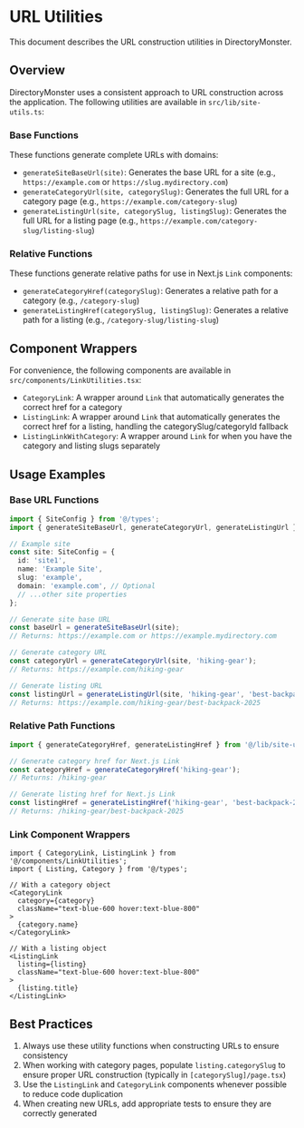 # URL Utilities

This document describes the URL construction utilities in DirectoryMonster.

## Overview

DirectoryMonster uses a consistent approach to URL construction across the application. The following utilities are available in `src/lib/site-utils.ts`:

### Base Functions

These functions generate complete URLs with domains:

- `generateSiteBaseUrl(site)`: Generates the base URL for a site (e.g., `https://example.com` or `https://slug.mydirectory.com`)
- `generateCategoryUrl(site, categorySlug)`: Generates the full URL for a category page (e.g., `https://example.com/category-slug`)
- `generateListingUrl(site, categorySlug, listingSlug)`: Generates the full URL for a listing page (e.g., `https://example.com/category-slug/listing-slug`)

### Relative Functions

These functions generate relative paths for use in Next.js `Link` components:

- `generateCategoryHref(categorySlug)`: Generates a relative path for a category (e.g., `/category-slug`)
- `generateListingHref(categorySlug, listingSlug)`: Generates a relative path for a listing (e.g., `/category-slug/listing-slug`)

## Component Wrappers

For convenience, the following components are available in `src/components/LinkUtilities.tsx`:

- `CategoryLink`: A wrapper around `Link` that automatically generates the correct href for a category
- `ListingLink`: A wrapper around `Link` that automatically generates the correct href for a listing, handling the categorySlug/categoryId fallback
- `ListingLinkWithCategory`: A wrapper around `Link` for when you have the category and listing slugs separately

## Usage Examples

### Base URL Functions

```typescript
import { SiteConfig } from '@/types';
import { generateSiteBaseUrl, generateCategoryUrl, generateListingUrl } from '@/lib/site-utils';

// Example site
const site: SiteConfig = {
  id: 'site1',
  name: 'Example Site',
  slug: 'example',
  domain: 'example.com', // Optional
  // ...other site properties
};

// Generate site base URL
const baseUrl = generateSiteBaseUrl(site);
// Returns: https://example.com or https://example.mydirectory.com

// Generate category URL
const categoryUrl = generateCategoryUrl(site, 'hiking-gear');
// Returns: https://example.com/hiking-gear

// Generate listing URL
const listingUrl = generateListingUrl(site, 'hiking-gear', 'best-backpack-2025');
// Returns: https://example.com/hiking-gear/best-backpack-2025
```

### Relative Path Functions

```typescript
import { generateCategoryHref, generateListingHref } from '@/lib/site-utils';

// Generate category href for Next.js Link
const categoryHref = generateCategoryHref('hiking-gear');
// Returns: /hiking-gear

// Generate listing href for Next.js Link
const listingHref = generateListingHref('hiking-gear', 'best-backpack-2025');
// Returns: /hiking-gear/best-backpack-2025
```

### Link Component Wrappers

```tsx
import { CategoryLink, ListingLink } from '@/components/LinkUtilities';
import { Listing, Category } from '@/types';

// With a category object
<CategoryLink 
  category={category} 
  className="text-blue-600 hover:text-blue-800"
>
  {category.name}
</CategoryLink>

// With a listing object
<ListingLink 
  listing={listing}
  className="text-blue-600 hover:text-blue-800"
>
  {listing.title}
</ListingLink>
```

## Best Practices

1. Always use these utility functions when constructing URLs to ensure consistency
2. When working with category pages, populate `listing.categorySlug` to ensure proper URL construction (typically in `[categorySlug]/page.tsx`)
3. Use the `ListingLink` and `CategoryLink` components whenever possible to reduce code duplication
4. When creating new URLs, add appropriate tests to ensure they are correctly generated